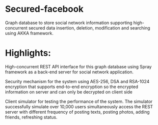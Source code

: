 # Secured-facebook
Graph database to store social network information supporting high-concurrent secured data insertion, deletion, modification and searching using AKKA framework.
# Highlights:
High-concurrent REST API interface for this graph database using Spray framework as a back-end server for social network application.

Security mechanism for the system using AES-256, DSA and RSA-1024 encryption that supports end-to-end encryption so the encrypted information on server and can only be decrypted on client side 

Client simulator for testing the performance of the system. The simulator successfully simulate over 10,000 users simultaneously access the REST server with different frequency of posting texts, posting photos, adding friends, refreshing status. 
